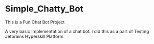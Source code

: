 # Simple_Chatty_Bot

This is a Fun Chat Bot Project 

A very basic Implementation of a chat bot. I did this as a part of Testing Jetbrains Hyperskill Platform. 

